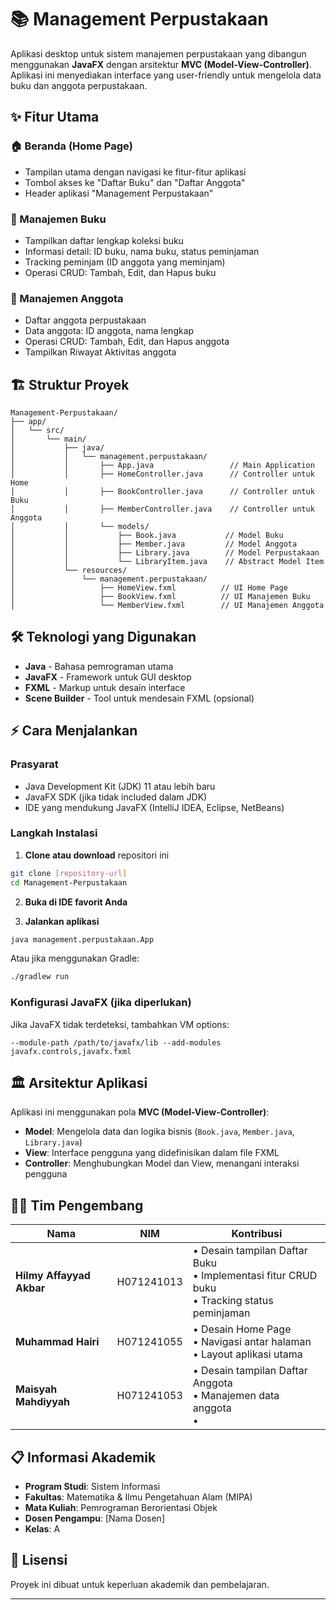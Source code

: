 # 📚 Management Perpustakaan

Aplikasi desktop untuk sistem manajemen perpustakaan yang dibangun menggunakan **JavaFX** dengan arsitektur **MVC (Model-View-Controller)**. Aplikasi ini menyediakan interface yang user-friendly untuk mengelola data buku dan anggota perpustakaan.

## ✨ Fitur Utama

### 🏠 Beranda (Home Page)
- Tampilan utama dengan navigasi ke fitur-fitur aplikasi
- Tombol akses ke "Daftar Buku" dan "Daftar Anggota"
- Header aplikasi "Management Perpustakaan"

### 📖 Manajemen Buku
- Tampilkan daftar lengkap koleksi buku
- Informasi detail: ID buku, nama buku, status peminjaman
- Tracking peminjam (ID anggota yang meminjam)
- Operasi CRUD: Tambah, Edit, dan Hapus buku

### 👥 Manajemen Anggota
- Daftar anggota perpustakaan
- Data anggota: ID anggota, nama lengkap
- Operasi CRUD: Tambah, Edit, dan Hapus anggota
- Tampilkan Riwayat Aktivitas anggota

## 🏗️ Struktur Proyek

```
Management-Perpustakaan/
├── app/
│   └── src/
│       └── main/
│           ├── java/
│           │   └── management.perpustakaan/
│           │       ├── App.java                 // Main Application
│           │       ├── HomeController.java      // Controller untuk Home
│           │       ├── BookController.java      // Controller untuk Buku
│           │       ├── MemberController.java    // Controller untuk Anggota
│           │       └── models/
│           │           ├── Book.java           // Model Buku
│           │           ├── Member.java         // Model Anggota
│           │           ├── Library.java        // Model Perpustakaan
│           │           └── LibraryItem.java    // Abstract Model Item
│           └── resources/
│               └── management.perpustakaan/
│                   ├── HomeView.fxml          // UI Home Page
│                   ├── BookView.fxml          // UI Manajemen Buku
│                   └── MemberView.fxml        // UI Manajemen Anggota
```

## 🛠️ Teknologi yang Digunakan

- **Java** - Bahasa pemrograman utama
- **JavaFX** - Framework untuk GUI desktop
- **FXML** - Markup untuk desain interface
- **Scene Builder** - Tool untuk mendesain FXML (opsional)

## ⚡ Cara Menjalankan

### Prasyarat
- Java Development Kit (JDK) 11 atau lebih baru
- JavaFX SDK (jika tidak included dalam JDK)
- IDE yang mendukung JavaFX (IntelliJ IDEA, Eclipse, NetBeans)

### Langkah Instalasi

1. **Clone atau download** repositori ini
```bash
git clone [repository-url]
cd Management-Perpustakaan
```

2. **Buka di IDE favorit Anda**

3. **Jalankan aplikasi**
```bash
java management.perpustakaan.App
```

Atau jika menggunakan Gradle:
```bash
./gradlew run
```

### Konfigurasi JavaFX (jika diperlukan)
Jika JavaFX tidak terdeteksi, tambahkan VM options:
```
--module-path /path/to/javafx/lib --add-modules javafx.controls,javafx.fxml
```

## 🏛️ Arsitektur Aplikasi

Aplikasi ini menggunakan pola **MVC (Model-View-Controller)**:

- **Model**: Mengelola data dan logika bisnis (`Book.java`, `Member.java`, `Library.java`)
- **View**: Interface pengguna yang didefinisikan dalam file FXML
- **Controller**: Menghubungkan Model dan View, menangani interaksi pengguna

## 👨‍💻 Tim Pengembang

| Nama | NIM | Kontribusi |
|------|-----|------------|
| **Hilmy Affayyad Akbar** | H071241013 | • Desain tampilan Daftar Buku<br>• Implementasi fitur CRUD buku<br>• Tracking status peminjaman |
| **Muhammad Hairi** | H071241055 | • Desain Home Page<br>• Navigasi antar halaman<br>• Layout aplikasi utama |
| **Maisyah Mahdiyyah** | H071241053 | • Desain tampilan Daftar Anggota<br>• Manajemen data anggota<br>• 

## 📋 Informasi Akademik

- **Program Studi**: Sistem Informasi
- **Fakultas**: Matematika & Ilmu Pengetahuan Alam (MIPA)
- **Mata Kuliah**: Pemrograman Berorientasi Objek
- **Dosen Pengampu**: [Nama Dosen]
- **Kelas**: A

## 📄 Lisensi

Proyek ini dibuat untuk keperluan akademik dan pembelajaran.

---
